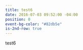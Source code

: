 ```yaml
---
title: test6
date: 2016-07-03 09:52:00 -04:00
position: 0
event-bg-color: "#82db5e"
is-2nd-row: true
---
```


test6